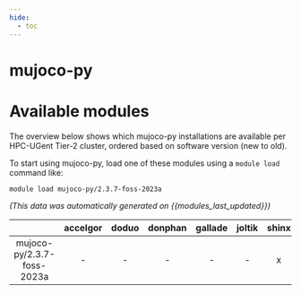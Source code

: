 ```yaml
---
hide:
  - toc
---
```


mujoco-py
=========

# Available modules


The overview below shows which mujoco-py installations are available per HPC-UGent Tier-2 cluster, ordered based on software version (new to old).

To start using mujoco-py, load one of these modules using a `module load` command like:

```shell
module load mujoco-py/2.3.7-foss-2023a
```

*(This data was automatically generated on {{modules_last_updated}})*  

| |accelgor|doduo|donphan|gallade|joltik|shinx|
| :---: | :---: | :---: | :---: | :---: | :---: | :---: |
|mujoco-py/2.3.7-foss-2023a|-|-|-|-|-|x|
